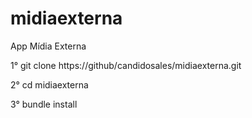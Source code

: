 midiaexterna
============

App Mídia Externa

1° git clone https://github/candidosales/midiaexterna.git

2° cd midiaexterna

3° bundle install
